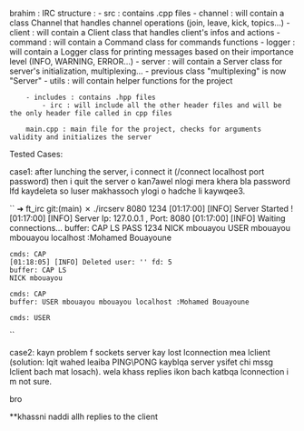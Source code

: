brahim :
    IRC structure :
        - src : contains .cpp files
            - channel : will contain a class Channel that handles channel operations (join, leave, kick, topics...)
            - client : will contain a Client class that handles client's infos and actions
            - command : will contain a Command class for commands functions
            - logger : will contain a Logger class for printing messages based on their importance level (INFO, WARNING, ERROR...)
            - server : will contain a Server class for server's initialization, multiplexing...
                - previous class "multiplexing" is now "Server"
            - utils : will contain helper functions for the project

        - includes : contains .hpp files
            - irc : will include all the other header files and will be the only header file called in cpp files
        
        main.cpp : main file for the project, checks for arguments validity and initializes the server





Tested Cases:

case1:  after lunching the server, i connect it  (/connect localhost port password) then i quit the server o kan7awel nlogi mera khera bla password lfd kaydeleta so luser makhassoch ylogi o hadche li kaywqee3.

``    ➜  ft_irc git:(main) ✗ ./ircserv 8080 1234
    [01:17:00] [INFO] Server Started !
    [01:17:00] [INFO] Server Ip: 127.0.0.1 , Port: 8080
    [01:17:00] [INFO] Waiting connections...
    buffer: CAP LS
    PASS 1234
    NICK mbouayou
    USER mbouayou mbouayou localhost :Mohamed Bouayoune

    cmds: CAP
    [01:18:05] [INFO] Deleted user: '' fd: 5
    buffer: CAP LS
    NICK mbouayou

    cmds: CAP
    buffer: USER mbouayou mbouayou localhost :Mohamed Bouayoune

    cmds: USER
``

case2: kayn problem f sockets server kay lost lconnection mea lclient (solution: lqit wahed leaiba PING\PONG kayblqa server ysifet chi mssg lclient bach mat losach). wela khass replies ikon bach katbqa lconnection i m not sure.



bro 

**khassni naddi allh replies to the client
